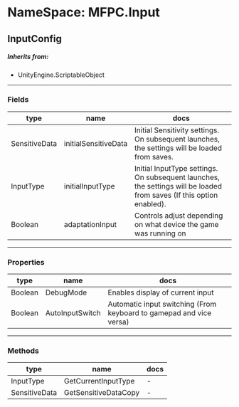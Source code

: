 # NameSpace: MFPC.Input
## InputConfig
> 
##### Inherits from:
 - UnityEngine.ScriptableObject
---
### Fields
|type|name|docs|
|---|---|---|
|SensitiveData|initialSensitiveData|Initial Sensitivity settings. On subsequent launches, the settings will be loaded from saves.|
|InputType|initialInputType|Initial InputType settings. On subsequent launches, the settings will be loaded from saves (If this option enabled).|
|Boolean|adaptationInput|Controls adjust depending on what device the game was running on|

---
### Properties
|type|name|docs|
|---|---|---|
|Boolean|DebugMode|Enables display of current input|
|Boolean|AutoInputSwitch|Automatic input switching (From keyboard to gamepad and vice versa)|

---
### Methods
|type|name|docs|
|---|---|---|
|InputType|GetCurrentInputType| - |
|SensitiveData|GetSensitiveDataCopy| - |

